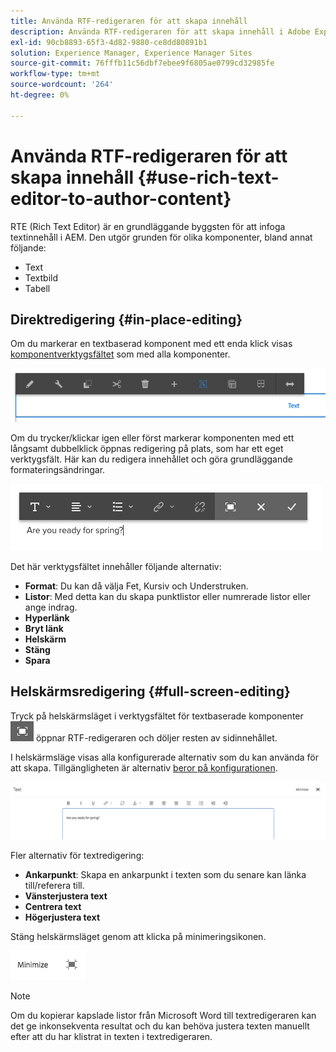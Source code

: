```yaml
---
title: Använda RTF-redigeraren för att skapa innehåll
description: Använda RTF-redigeraren för att skapa innehåll i Adobe Experience Manager 6.5.
exl-id: 90cb8893-65f3-4d82-9880-ce8dd80891b1
solution: Experience Manager, Experience Manager Sites
source-git-commit: 76fffb11c56dbf7ebee9f6805ae0799cd32985fe
workflow-type: tm+mt
source-wordcount: '264'
ht-degree: 0%

---
```


# Använda RTF-redigeraren för att skapa innehåll {#use-rich-text-editor-to-author-content}

RTE (Rich Text Editor) är en grundläggande byggsten för att infoga textinnehåll i AEM. Den utgör grunden för olika komponenter, bland annat följande:

* Text
* Textbild
* Tabell

## Direktredigering {#in-place-editing}

Om du markerar en textbaserad komponent med ett enda klick visas [komponentverktygsfältet](/help/sites-authoring/editing-content.md#edit-configure-copy-cut-delete-paste) som med alla komponenter.

![screen_shot_2018-03-2163054](assets/screen_shot_2018-03-21at163054.png)

Om du trycker/klickar igen eller först markerar komponenten med ett långsamt dubbelklick öppnas redigering på plats, som har ett eget verktygsfält. Här kan du redigera innehållet och göra grundläggande formateringsändringar.

![screen_shot_2018-03-21at163214](assets/screen_shot_2018-03-21at163214.png)

Det här verktygsfältet innehåller följande alternativ:

* **Format**: Du kan då välja Fet, Kursiv och Understruken.
* **Listor**: Med detta kan du skapa punktlistor eller numrerade listor eller ange indrag.
* **Hyperlänk**
* **Bryt länk**
* **Helskärm**
* **Stäng**
* **Spara**

## Helskärmsredigering {#full-screen-editing}

Tryck på helskärmsläget i verktygsfältet för textbaserade komponenter ![Fullskärmsläge](do-not-localize/screen_shot_2018-03-21at163236.png) öppnar RTF-redigeraren och döljer resten av sidinnehållet.

I helskärmsläge visas alla konfigurerade alternativ som du kan använda för att skapa. Tillgängligheten är alternativ [beror på konfigurationen](/help/sites-administering/rich-text-editor.md).

![screen_shot_2018-03-21at163248](assets/screen_shot_2018-03-21at163248.png)

Fler alternativ för textredigering:

* **Ankarpunkt**: Skapa en ankarpunkt i texten som du senare kan länka till/referera till.
* **Vänsterjustera text**
* **Centrera text**
* **Högerjustera text**

Stäng helskärmsläget genom att klicka på minimeringsikonen.

![screen_shot_2018-03-2163323](assets/screen_shot_2018-03-21at163323.png)

>[!NOTE]
>
>Om du kopierar kapslade listor från Microsoft Word till textredigeraren kan det ge inkonsekventa resultat och du kan behöva justera texten manuellt efter att du har klistrat in texten i textredigeraren.
